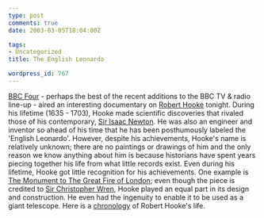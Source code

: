 ```yaml
---
type: post
comments: true
date: 2003-03-05T18:04:00Z

tags:
- Uncategorized
title: The English Leonardo

wordpress_id: 767
---
```


[BBC Four](http://www.bbc.co.uk/bbcfour/) - perhaps the best of the recent additions to the BBC TV & radio line-up - aired an interesting documentary on [Robert Hooke](http://www.roberthooke.org.uk/) tonight. During his lifetime (1635 - 1703), Hooke made scientific discoveries that rivaled those of his contemporary, [Sir Isaac Newton](http://www-gap.dcs.st-and.ac.uk/~history/Mathematicians/Newton.html). He was also an engineer and inventor so ahead of his time that he has been posthumously labeled the 'English Leonardo'. However, despite his achievements, Hooke's name is relatively unknown; there are no paintings or drawings of him and the only reason we know anything about him is because historians have spent years piecing together his life from what little records exist. Even during his lifetime, Hooke got little recognition for his achievements. One example is [The Monument to The Great Fire of London](http://www.plus44.com/london44/tour/monement.html); even though the piece is credited to [Sir Christopher Wren](http://www-gap.dcs.st-and.ac.uk/~history/Mathematicians/Wren.html), Hooke played an equal part in its design and construction. He even had the ingenuity to enable it to be used as a giant telescope. Here is a [chronology](http://www.rod.beavon.clara.net/chronolo.htm) of Robert Hooke's life.

